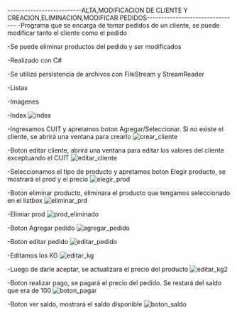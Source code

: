 --------------------------ALTA,MODIFICACION DE CLIENTE Y CREACION,ELIMINACION,MODIFICAR PEDIDOS--------------------------------
-Programa que se encarga de tomar pedidos de un cliente, se puede modificar tanto el cliente como el pedido

-Se puede eliminar productos del pedido y ser modificados

-Realizado con C#

-Se utilizó persistencia de archivos con FileStream y StreamReader

-Listas

-Imagenes


-Index
![index](https://github.com/IvanSandiyu/CRUD-CSHARP/blob/main/imagenes/index.png?raw=true)


-Ingresamos CUIT y apretamos boton Agregar/Seleccionar. Si no existe el cliente, se abrirá una ventana para crearlo
![crear_cliente](https://github.com/IvanSandiyu/CRUD-CSHARP/blob/main/imagenes/creacion_cliente.png?raw=true)


-Boton editar cliente, abrirá una ventana para editar los valores del cliente exceptuando el CUIT
![editar_cliente](https://github.com/IvanSandiyu/CRUD-CSHARP/blob/main/imagenes/edicion_cliente.png?raw=true)


-Seleccionamos el tipo de producto y apretamos boton Elegir producto, se mostrará el prod y el precio
![elegir_prod](https://github.com/IvanSandiyu/CRUD-CSHARP/blob/main/imagenes/seleccionar_producto.png?raw=true)


-Boton eliminar producto, eliminara el producto que tengamos seleccionado en el listbox
![eliminar_prd](https://github.com/IvanSandiyu/CRUD-CSHARP/blob/main/imagenes/eliminar_producto.png?raw=true)


-Elimiar prod
![prod_eliminado](https://github.com/IvanSandiyu/CRUD-CSHARP/blob/main/imagenes/eliminar_producto2.png?raw=true)


-Boton Agregar pedido
![agregar_pedido](https://github.com/IvanSandiyu/CRUD-CSHARP/blob/main/imagenes/agregamos_pedido.png?raw=true)


-Boton editar pedido
![editar_pedido](https://github.com/IvanSandiyu/CRUD-CSHARP/blob/main/imagenes/editar_pedido.png?raw=true)


-Editamos los KG 
![editar_kg](https://github.com/IvanSandiyu/CRUD-CSHARP/blob/main/imagenes/editar_pedidoKG.png?raw=true)


-Luego de darle aceptar, se actualizara el precio del producto
![editar_kg2](https://github.com/IvanSandiyu/CRUD-CSHARP/blob/main/imagenes/editar_pedidoKGActualizado.png?raw=true)


-Boton realizar pago, se pagará el precio del pedido. Se restará del saldo que era de 100
![boton_pagar](https://github.com/IvanSandiyu/CRUD-CSHARP/blob/main/imagenes/realizar_pago.png?raw=true)



-Boton ver saldo, mostrará el saldo disponible
![boton_saldo](https://github.com/IvanSandiyu/CRUD-CSHARP/blob/main/imagenes/ver_saldo.png?raw=true)
